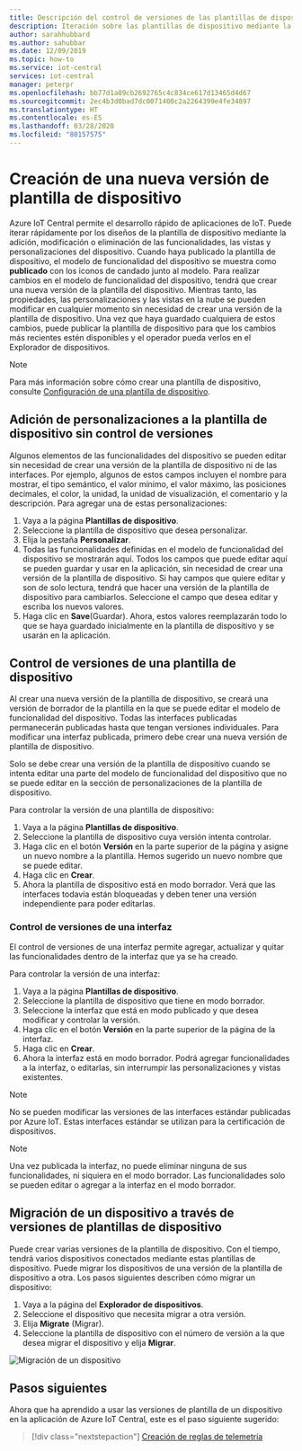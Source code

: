 ```yaml
---
title: Descripción del control de versiones de las plantillas de dispositivo para las aplicaciones de Azure IoT Central | Microsoft Docs
description: Iteración sobre las plantillas de dispositivo mediante la creación de nuevas versiones y sin afectar a los dispositivos conectados en vivo
author: sarahhubbard
ms.author: sahubbar
ms.date: 12/09/2019
ms.topic: how-to
ms.service: iot-central
services: iot-central
manager: peterpr
ms.openlocfilehash: bb77d1a09cb2692765c4c834ce617d13465d4d67
ms.sourcegitcommit: 2ec4b3d0bad7dc0071400c2a2264399e4fe34897
ms.translationtype: HT
ms.contentlocale: es-ES
ms.lasthandoff: 03/28/2020
ms.locfileid: "80157575"
---
```

# <a name="create-a-new-device-template-version"></a>Creación de una nueva versión de plantilla de dispositivo



Azure IoT Central permite el desarrollo rápido de aplicaciones de IoT. Puede iterar rápidamente por los diseños de la plantilla de dispositivo mediante la adición, modificación o eliminación de las funcionalidades, las vistas y personalizaciones del dispositivo. Cuando haya publicado la plantilla de dispositivo, el modelo de funcionalidad del dispositivo se muestra como **publicado** con los iconos de candado junto al modelo. Para realizar cambios en el modelo de funcionalidad del dispositivo, tendrá que crear una nueva versión de la plantilla del dispositivo. Mientras tanto, las propiedades, las personalizaciones y las vistas en la nube se pueden modificar en cualquier momento sin necesidad de crear una versión de la plantilla de dispositivo. Una vez que haya guardado cualquiera de estos cambios, puede publicar la plantilla de dispositivo para que los cambios más recientes estén disponibles y el operador pueda verlos en el Explorador de dispositivos.

> [!NOTE]
> Para más información sobre cómo crear una plantilla de dispositivo, consulte [Configuración de una plantilla de dispositivo](howto-set-up-template.md).

## <a name="add-customizations-to-the-device-template-without-versioning"></a>Adición de personalizaciones a la plantilla de dispositivo sin control de versiones

Algunos elementos de las funcionalidades del dispositivo se pueden editar sin necesidad de crear una versión de la plantilla de dispositivo ni de las interfaces. Por ejemplo, algunos de estos campos incluyen el nombre para mostrar, el tipo semántico, el valor mínimo, el valor máximo, las posiciones decimales, el color, la unidad, la unidad de visualización, el comentario y la descripción. Para agregar una de estas personalizaciones:

1. Vaya a la página **Plantillas de dispositivo**.
1. Seleccione la plantilla de dispositivo que desea personalizar.
1. Elija la pestaña **Personalizar**.
1. Todas las funcionalidades definidas en el modelo de funcionalidad del dispositivo se mostrarán aquí. Todos los campos que puede editar aquí se pueden guardar y usar en la aplicación, sin necesidad de crear una versión de la plantilla de dispositivo. Si hay campos que quiere editar y son de solo lectura, tendrá que hacer una versión de la plantilla de dispositivo para cambiarlos. Seleccione el campo que desea editar y escriba los nuevos valores.
1. Haga clic en **Save**(Guardar). Ahora, estos valores reemplazarán todo lo que se haya guardado inicialmente en la plantilla de dispositivo y se usarán en la aplicación.

## <a name="versioning-a-device-template"></a>Control de versiones de una plantilla de dispositivo

Al crear una nueva versión de la plantilla de dispositivo, se creará una versión de borrador de la plantilla en la que se puede editar el modelo de funcionalidad del dispositivo. Todas las interfaces publicadas permanecerán publicadas hasta que tengan versiones individuales. Para modificar una interfaz publicada, primero debe crear una nueva versión de plantilla de dispositivo.

Solo se debe crear una versión de la plantilla de dispositivo cuando se intenta editar una parte del modelo de funcionalidad del dispositivo que no se puede editar en la sección de personalizaciones de la plantilla de dispositivo. 

Para controlar la versión de una plantilla de dispositivo:

1. Vaya a la página **Plantillas de dispositivo**.
1. Seleccione la plantilla de dispositivo cuya versión intenta controlar.
1. Haga clic en el botón **Versión** en la parte superior de la página y asigne un nuevo nombre a la plantilla. Hemos sugerido un nuevo nombre que se puede editar.
1. Haga clic en **Crear**.
1. Ahora la plantilla de dispositivo está en modo borrador. Verá que las interfaces todavía están bloqueadas y deben tener una versión independiente para poder editarlas. 

### <a name="versioning-an-interface"></a>Control de versiones de una interfaz

El control de versiones de una interfaz permite agregar, actualizar y quitar las funcionalidades dentro de la interfaz que ya se ha creado. 

Para controlar la versión de una interfaz:

1. Vaya a la página **Plantillas de dispositivo**.
1. Seleccione la plantilla de dispositivo que tiene en modo borrador.
1. Seleccione la interfaz que está en modo publicado y que desea modificar y controlar la versión.
1. Haga clic en el botón **Versión** en la parte superior de la página de la interfaz. 
1. Haga clic en **Crear**.
1. Ahora la interfaz está en modo borrador. Podrá agregar funcionalidades a la interfaz, o editarlas, sin interrumpir las personalizaciones y vistas existentes. 

> [!NOTE]
> No se pueden modificar las versiones de las interfaces estándar publicadas por Azure IoT. Estas interfaces estándar se utilizan para la certificación de dispositivos.

> [!NOTE]
> Una vez publicada la interfaz, no puede eliminar ninguna de sus funcionalidades, ni siquiera en el modo borrador. Las funcionalidades solo se pueden editar o agregar a la interfaz en el modo borrador.


## <a name="migrate-a-device-across-device-template-versions"></a>Migración de un dispositivo a través de versiones de plantillas de dispositivo

Puede crear varias versiones de la plantilla de dispositivo. Con el tiempo, tendrá varios dispositivos conectados mediante estas plantillas de dispositivo. Puede migrar los dispositivos de una versión de la plantilla de dispositivo a otra. Los pasos siguientes describen cómo migrar un dispositivo:

1. Vaya a la página del **Explorador de dispositivos**.
1. Seleccione el dispositivo que necesita migrar a otra versión.
1. Elija **Migrate** (Migrar).
1. Seleccione la plantilla de dispositivo con el número de versión a la que desea migrar el dispositivo y elija **Migrar**.

![Migración de un dispositivo](media/howto-version-device-template/pick-version.png)

## <a name="next-steps"></a>Pasos siguientes

Ahora que ha aprendido a usar las versiones de plantilla de un dispositivo en la aplicación de Azure IoT Central, este es el paso siguiente sugerido:

> [!div class="nextstepaction"]
> [Creación de reglas de telemetría](tutorial-create-telemetry-rules.md)
